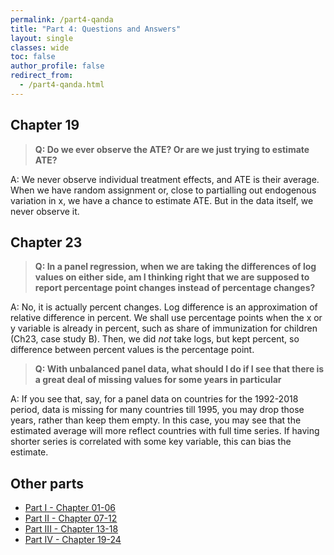 ```yaml
---
permalink: /part4-qanda
title: "Part 4: Questions and Answers"
layout: single
classes: wide
toc: false
author_profile: false
redirect_from:
  - /part4-qanda.html
---
```



## Chapter 19

>**Q: Do we ever observe the ATE? Or are we just trying to estimate ATE?**

A: We never observe individual treatment effects, and ATE is their average. When we have random assignment or, close to partialling out endogenous variation in x, we have a chance to estimate ATE. But in the data itself, we never observe it. 


## Chapter 23

>**Q: In a panel regression, when we are taking the differences of log values on either side, am I thinking right that we are supposed to report percentage point changes instead of percentage changes?**    

A: No, it is actually percent changes. Log difference is an approximation of relative difference in percent. We shall use percentage points when the x or y variable is already in percent, such as share of immunization for children (Ch23, case study B). Then, we did *not* take logs, but kept percent, so difference between percent values is the percentage point.  

>**Q: With unbalanced panel data, what should I do if I see that there is a great deal of missing values for some years in particular**

A: If you see that, say, for a panel data on countries for the 1992-2018 period, data is missing for many countries till 1995, you may drop those years, rather than keep them empty. In this case, you may see that the estimated average will more reflect countries with full time series. If having shorter series is correlated with some key variable, this can bias the estimate. 

## Other parts

* [Part I - Chapter 01-06](/part1-qanda) 
* [Part II - Chapter 07-12](/part2-qanda) 
* [Part III - Chapter 13-18](/part3-qanda) 
* [Part IV - Chapter 19-24](/part4-qanda) 
